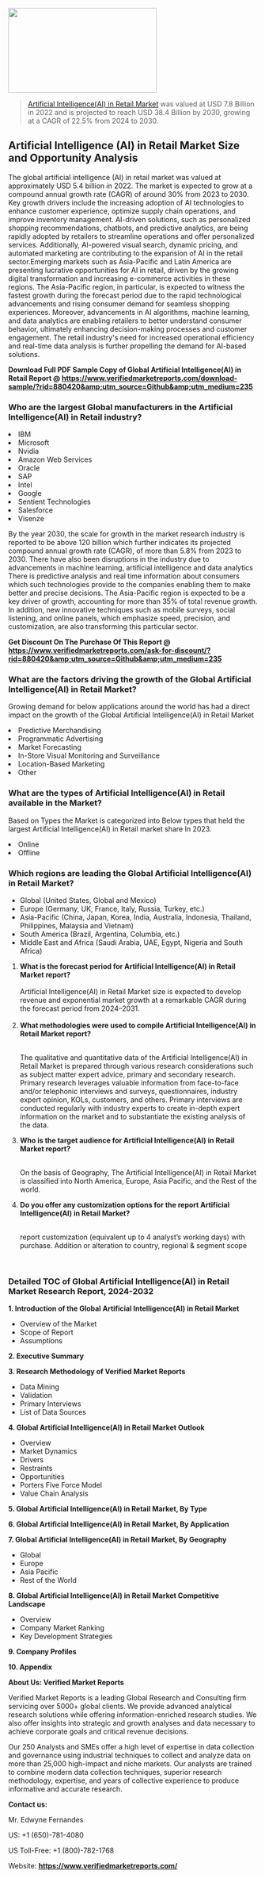 <img src="https://ffe5etoiles.com/wp-content/uploads/2024/12/MST1-300x171.png" alt="" width="300" height="171" class="alignnone size-medium wp-image-20088" /><blockquote><p><p><a href="https://www.verifiedmarketreports.com/download-sample/?rid=880420&utm_source=Github&utm_medium=235" target="_blank">Artificial Intelligence(AI) in Retail Market</a> was valued at USD 7.8 Billion in 2022 and is projected to reach USD 38.4 Billion by 2030, growing at a CAGR of 22.5% from 2024 to 2030.</p></blockquote><p><h2>Artificial Intelligence (AI) in Retail Market Size and Opportunity Analysis</h2>The global artificial intelligence (AI) in retail market was valued at approximately USD 5.4 billion in 2022. The market is expected to grow at a compound annual growth rate (CAGR) of around 30% from 2023 to 2030. Key growth drivers include the increasing adoption of AI technologies to enhance customer experience, optimize supply chain operations, and improve inventory management. AI-driven solutions, such as personalized shopping recommendations, chatbots, and predictive analytics, are being rapidly adopted by retailers to streamline operations and offer personalized services. Additionally, AI-powered visual search, dynamic pricing, and automated marketing are contributing to the expansion of AI in the retail sector.Emerging markets such as Asia-Pacific and Latin America are presenting lucrative opportunities for AI in retail, driven by the growing digital transformation and increasing e-commerce activities in these regions. The Asia-Pacific region, in particular, is expected to witness the fastest growth during the forecast period due to the rapid technological advancements and rising consumer demand for seamless shopping experiences. Moreover, advancements in AI algorithms, machine learning, and data analytics are enabling retailers to better understand consumer behavior, ultimately enhancing decision-making processes and customer engagement. The retail industry's need for increased operational efficiency and real-time data analysis is further propelling the demand for AI-based solutions.</p><p class=""><strong>Download Full PDF Sample Copy of Global Artificial Intelligence(AI) in Retail Report @ <a href="https://www.verifiedmarketreports.com/download-sample/?rid=880420&amp;utm_source=Github&amp;utm_medium=235" target="_blank">https://www.verifiedmarketreports.com/download-sample/?rid=880420&amp;utm_source=Github&amp;utm_medium=235</a></strong></p><h3 id="" class="">Who are the largest Global manufacturers in the Artificial Intelligence(AI) in Retail industry?</h3><p><li>IBM</li><li> Microsoft</li><li> Nvidia</li><li> Amazon Web Services</li><li> Oracle</li><li> SAP</li><li> Intel</li><li> Google</li><li> Sentient Technologies</li><li> Salesforce</li><li> Visenze</li></p><div class=""><div class="" dir="" data-message-author-role="" data-message-id="" data-message-model-slug=""><div class=""><div class=""><div class=""><div class="" dir="" data-message-author-role="" data-message-id="" data-message-model-slug=""><div class=""><div class=""><p>By the year 2030, the scale for growth in the market research industry is reported to be above 120 billion which further indicates its projected compound annual growth rate (CAGR), of more than 5.8% from 2023 to 2030. There have also been disruptions in the industry due to advancements in machine learning, artificial intelligence and data analytics There is predictive analysis and real time information about consumers which such technologies provide to the companies enabling them to make better and precise decisions. The Asia-Pacific region is expected to be a key driver of growth, accounting for more than 35% of total revenue growth. In addition, new innovative techniques such as mobile surveys, social listening, and online panels, which emphasize speed, precision, and customization, are also transforming this particular sector.</p><p><strong>Get Discount On The Purchase Of This Report @&nbsp; <a href="https://www.verifiedmarketreports.com/ask-for-discount/?rid=880420&amp;utm_source=Github&amp;utm_medium=235" target="_blank">https://www.verifiedmarketreports.com/ask-for-discount/?rid=880420&amp;utm_source=Github&amp;utm_medium=235</a></strong></p></div></div></div></div></div></div></div></div><h3 id="" class="">What are the factors driving the growth of the Global Artificial Intelligence(AI) in Retail Market?</h3><p id="" class="">Growing demand for below applications around the world has had a direct impact on the growth of the Global Artificial Intelligence(AI) in Retail Market</p><p id="" class=""><li>Predictive Merchandising</li><li> Programmatic Advertising</li><li> Market Forecasting</li><li> In-Store Visual Monitoring and Surveillance</li><li> Location-Based Marketing</li><li> Other</li></p><h3 id="" class="">What are the types of Artificial Intelligence(AI) in Retail available in the Market?</h3><p id="" class="">Based on Types the Market is categorized into Below types that held the largest Artificial Intelligence(AI) in Retail market share In 2023.</p><p id="" class=""><li>Online</li><li> Offline</li></p><h3 id="" class="">Which regions are leading the Global Artificial Intelligence(AI) in Retail Market?</h3><ul><li>Global (United States, Global and Mexico)</li><li>Europe (Germany, UK, France, Italy, Russia, Turkey, etc.)</li><li>Asia-Pacific (China, Japan, Korea, India, Australia, Indonesia, Thailand, Philippines, Malaysia and Vietnam)</li><li>South America (Brazil, Argentina, Columbia, etc.)</li><li>Middle East and Africa (Saudi Arabia, UAE, Egypt, Nigeria and South Africa)</li></ul><p><ol><li><strong>What is the forecast period for Artificial Intelligence(AI) in Retail Market report?<br /></strong><br /><span data-sheets-root="1" data-sheets-value="{&quot;1&quot;:2,&quot;2&quot;:&quot;XXXX size is expected to develop revenue and exponential market growth at a remarkable CAGR during the forecast period from 2024&ndash;2030.&quot;}" data-sheets-userformat="{&quot;2&quot;:12674,&quot;4&quot;:{&quot;1&quot;:2,&quot;2&quot;:16776960},&quot;10&quot;:2,&quot;11&quot;:0,&quot;15&quot;:&quot;Arial&quot;,&quot;16&quot;:12}">Artificial Intelligence(AI) in Retail Market size is expected to develop revenue and exponential market growth at a remarkable CAGR during the forecast period from 2024&ndash;2031.</span><br /><br /></li><li><strong>What methodologies were used to compile Artificial Intelligence(AI) in Retail Market report?<br /><br /></strong><p>The qualitative and quantitative data of the&nbsp;Artificial Intelligence(AI) in Retail Market is prepared through various research considerations such as subject matter expert advice, primary and secondary research. Primary research leverages valuable information from face-to-face and/or telephonic interviews and surveys, questionnaires, industry expert opinion, KOLs, customers, and others. Primary interviews are conducted regularly with industry experts to create in-depth expert information on the market and to substantiate the existing analysis of the data.&nbsp;</p></li><li><strong>Who is the target audience for Artificial Intelligence(AI) in Retail Market report?<br /><br /></strong><p>On the basis of Geography, The&nbsp;Artificial Intelligence(AI) in Retail Market is classified into North America, Europe, Asia Pacific, and the Rest of the world.</p></li><li><strong>Do you offer any customization options for the report Artificial Intelligence(AI) in Retail Market?<br /><br /></strong><p>report customization (equivalent up to 4 analyst&rsquo;s working days) with purchase. Addition or alteration to country, regional &amp; segment scope</p><p>&nbsp;</p></li></ol></p><h3 id="" class="">Detailed TOC of Global Artificial Intelligence(AI) in Retail Market Research Report, 2024-2032</h3><p id="" class=""><strong>1. Introduction of the Global Artificial Intelligence(AI) in Retail Market</strong></p><ul><li>Overview of the Market</li><li>Scope of Report</li><li>Assumptions</li></ul><p id="" class=""><strong>2. Executive Summary</strong></p><p id="" class=""><strong>3. Research Methodology of&nbsp;Verified Market Reports</strong></p><ul><li>Data Mining</li><li>Validation</li><li>Primary Interviews</li><li>List of Data Sources</li></ul><p id="" class=""><strong>4. Global Artificial Intelligence(AI) in Retail Market Outlook</strong></p><ul><li>Overview</li><li>Market Dynamics</li><li>Drivers</li><li>Restraints</li><li>Opportunities</li><li>Porters Five Force Model</li><li>Value Chain Analysis</li></ul><p id="" class=""><strong>5. Global Artificial Intelligence(AI) in Retail Market, By&nbsp;Type</strong></p><p id="" class=""><strong>6. Global Artificial Intelligence(AI) in Retail Market, By Application</strong></p><p id="" class=""><strong>7. Global Artificial Intelligence(AI) in Retail Market, By Geography</strong></p><ul><li>Global</li><li>Europe</li><li>Asia Pacific</li><li>Rest of the World</li></ul><p id="" class=""><strong>8. Global Artificial Intelligence(AI) in Retail Market Competitive Landscape</strong></p><ul><li>Overview</li><li>Company Market Ranking</li><li>Key Development Strategies</li></ul><p id="" class=""><strong>9. Company Profiles</strong></p><p id="" class=""><strong>10. Appendix</strong></p><p id="" class=""><strong>About Us: Verified Market Reports</strong></p><p id="" class="">Verified Market Reports is a leading Global Research and Consulting firm servicing over 5000+ global clients. We provide advanced analytical research solutions while offering information-enriched research studies. We also offer insights into strategic and growth analyses and data necessary to achieve corporate goals and critical revenue decisions.</p><p id="" class="">Our 250 Analysts and SMEs offer a high level of expertise in data collection and governance using industrial techniques to collect and analyze data on more than 25,000 high-impact and niche markets. Our analysts are trained to combine modern data collection techniques, superior research methodology, expertise, and years of collective experience to produce informative and accurate research.</p><p id="" class=""><strong>Contact us:</strong></p><p id="" class="">Mr. Edwyne Fernandes</p><p id="" class="">US: +1 (650)-781-4080</p><p id="" class="">US Toll-Free: +1 (800)-782-1768</p><p id="" class="">Website: <a target="" data-test-app-aware-link=""><strong>https://www.verifiedmarketreports.com/</strong></a></p>
